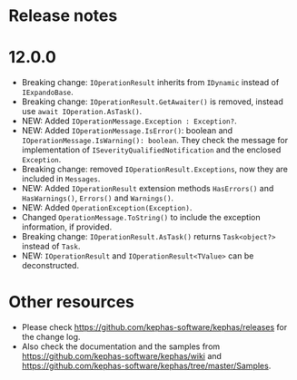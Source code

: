 ﻿# Release notes

# 12.0.0

* Breaking change: ```IOperationResult``` inherits from ```IDynamic``` instead of ```IExpandoBase```.
* Breaking change: ```IOperationResult.GetAwaiter()``` is removed, instead use ```await IOperation.AsTask()```.
* NEW: Added ```IOperationMessage.Exception : Exception?```.
* NEW: Added ```IOperationMessage.IsError()```: boolean and ```IOperationMessage.IsWarning(): boolean```. They check the message for implementation of ```ISeverityQualifiedNotification``` and the enclosed ```Exception```.
* Breaking change: removed ```IOperationResult.Exceptions```, now they are included in ```Messages```.
* NEW: Added ```IOperationResult``` extension methods ```HasErrors()``` and ```HasWarnings()```, ```Errors()``` and ```Warnings()```.
* NEW: Added ```OperationException(Exception)```.
* Changed ```OperationMessage.ToString()``` to include the exception information, if provided.
* Breaking change: ``IOperationResult.AsTask()`` returns ``Task<object?>`` instead of ``Task``.
* NEW: ``IOperationResult`` and ``IOperationResult<TValue>`` can be deconstructed.

# Other resources
* Please check https://github.com/kephas-software/kephas/releases for the change log.
* Also check the documentation and the samples from https://github.com/kephas-software/kephas/wiki and https://github.com/kephas-software/kephas/tree/master/Samples.

